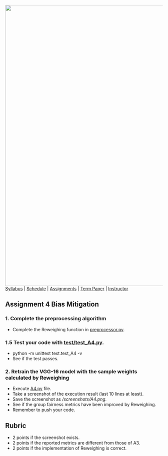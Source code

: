 [<img width=900 src="../img/title.png?raw=yes">](../README.md)   
[Syllabus](../README.md) |
[Schedule](../schedule.md) |
[Assignments](README.md) |
[Term Paper](../termpaper/README.md) |
[Instructor](http://zhe-yu.github.io) 

## Assignment 4 Bias Mitigation
### 1. Complete the preprocessing algorithm

- Complete the Reweighing function in [preprocessor.py](src/preprocessor.py).

  
### 1.5 Test your code with [test/test_A4.py](test/test_A4.py).
- python -m unittest test.test_A4 -v
- See if the test passes.

### 2. Retrain the VGG-16 model with the sample weights calculated by Reweighing
- Execute [A4.py](src/A4.py) file.
- Take a screenshot of the execution result (last 10 lines at least).
- Save the screenshot as _/screenshots/A4.png_.
- See if the group fairness metrics have been improved by Reweighing.
- Remember to push your code.

## Rubric
- 2 points if the screenshot exists.
- 2 points if the reported metrics are different from those of A3.
- 2 points if the implementation of Reweighing is correct.
